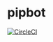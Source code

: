 # pipbot
[![CircleCI](https://circleci.com/gh/twlabs/pipbot.svg?style=svg&circle-token=bb72f7e153f5c2a019cef808d71ed6f0266d38c5)](https://circleci.com/gh/twlabs/pipbot)
